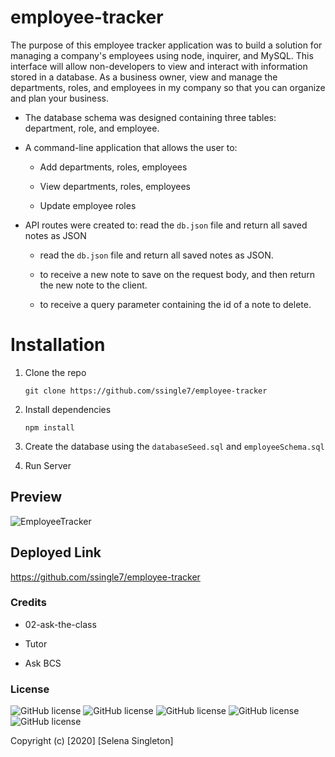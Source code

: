 # employee-tracker

The purpose of this employee tracker application was to build a solution for managing a company's employees using node, inquirer, and MySQL. This interface will allow non-developers to view and interact with information stored in a database. As a business owner, view and manage the departments, roles, and employees in my company so that you can organize and plan your business.

* The database schema was designed containing three tables: department, role, and employee.

* A command-line application that allows the user to:

  * Add departments, roles, employees

  * View departments, roles, employees

  * Update employee roles

* API routes were created to: read the `db.json` file and return all saved notes as JSON 

  * read the `db.json` file and return all saved notes as JSON.

  * to receive a new note to save on the request body, and then return the new note to the client.

  * to receive a query parameter containing the id of a note to delete. 
  

 # Installation

1. Clone the repo 

   `git clone https://github.com/ssingle7/employee-tracker`

2. Install dependencies 

   `npm install`

3. Create the database using the `databaseSeed.sql` and `employeeSchema.sql`

4. Run Server 

## Preview 

![EmployeeTracker](/employeeTracker.gif)

## Deployed Link

https://github.com/ssingle7/employee-tracker

### Credits

* 02-ask-the-class

* Tutor

* Ask BCS 

### License 

![GitHub license](https://img.shields.io/badge/license-MIT-blue.svg)
![GitHub license](https://img.shields.io/badge/Javascript-yellow)
![GitHub license](https://img.shields.io/badge/-node.js-green)
![GitHub license](https://img.shields.io/badge/-inquirer-red)
![GitHub license](https://img.shields.io/badge/mySQL-blue)

Copyright (c) [2020] [Selena Singleton]

